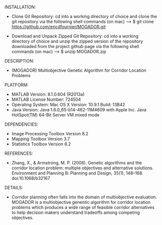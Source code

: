 INSTALLATION:

- Clone Git Repository: cd into a working directory of choice and clone the git repository via the following shell commands (on mac) --> $ git clone https://github.com/ericdfournier/MOGADOR.git

- Download and Unpack Zipped Git Repository: cd into a working directory of choice and unzip the zipped version of the repository downloaded from the project github page via the following shell commands (on mac) --> $ unzip MOGADOR.zip

DESCRIPTION:

- (MOGADOR) Multiobjective Genetic Algorithm for Corridor Location Problems

PLATFORM:

- MATLAB Version: 8.1.0.604 (R2013a)
- MATLAB License Number: 724504
- Operating System: Mac OS X  Version: 10.9.1 Build: 13B42 
- Java Version: Java 1.6.0_65-b14-462-11M4609 with Apple Inc. Java HotSpot(TM) 64-Bit Server VM mixed mode

DEPENDENCIES:

- Image Processing Toolbox                              Version 8.2
- Mapping Toolbox                                       Version 3.7
- Statistics Toolbox                                    Version 8.2

REFERENCES: 

- Zhang, X., & Armstrong, M. P. (2008). Genetic algorithms and the corridor location problem: multiple objectives and alternative solutions. Environment and Planning B: Planning and Design, 35(1), 148–168. doi:10.1068/b32167

DETAILS:

- Corridor planning often falls into the domain of multiobjective evaluation. MOGADOR is a multiobjective genentic algorithm for corridor location problems which produces a wide range of feasible corridor alternatives to help decision makers understand tradeoffs among competing objectives.